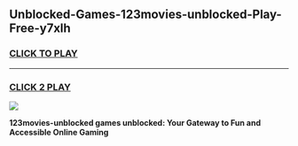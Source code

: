 
## Unblocked-Games-123movies-unblocked-Play-Free-y7xlh
<h3>
<a href="https://premium76.site?title=123movies-unblocked&ref=20M">CLICK TO PLAY</a></h3>
<hr>

<h3>
<a href="https://premium76.site?title=123movies-unblocked&ref=20M">CLICK 2 PLAY</a>
  
</h3>

<a href="https://premium76.site?title=123movies-unblocked&ref=19M"><img src="https://clearcache.store/games.png"></a>


**123movies-unblocked games unblocked: Your Gateway to Fun and Accessible Online Gaming**
